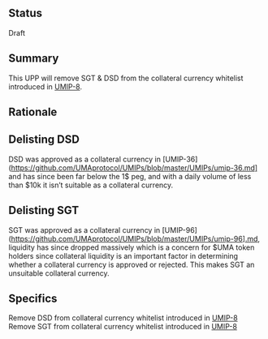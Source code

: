 ## Status

Draft

## Summary

This UPP will remove SGT & DSD from the collateral currency whitelist introduced in [UMIP-8](https://github.com/UMAprotocol/UMIPs/blob/master/UMIPs/umip-8.md). 

## Rationale

## Delisting DSD

DSD was approved as a collateral currency in [UMIP-36](https://github.com/UMAprotocol/UMIPs/blob/master/UMIPs/umip-36.md] and has since been far below the 1$ peg, and with a daily volume of less than $10k it isn’t suitable as a collateral currency. 

## Delisting SGT

SGT was approved as a collateral currency in [UMIP-96](https://github.com/UMAprotocol/UMIPs/blob/master/UMIPs/umip-96].md, liquidity has since dropped massively which is a concern for $UMA token holders since collateral liquidity is an important factor in determining whether a collateral currency is approved or rejected. This makes SGT an unsuitable collateral currency.

## Specifics

Remove DSD from collateral currency whitelist introduced in [UMIP-8](https://github.com/UMAprotocol/UMIPs/blob/master/UMIPs/umip-8.md)
Remove SGT from collateral currency whitelist introduced in [UMIP-8](https://github.com/UMAprotocol/UMIPs/blob/master/UMIPs/umip-8.md) 
